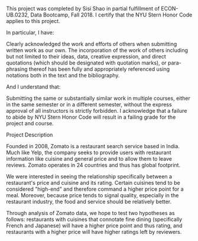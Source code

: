 This project was completed by Sisi Shao in partial fulfillment of ECON-UB.0232, Data Bootcamp, Fall 2018. I certify that the NYU Stern Honor Code applies to this project.

In particular, I have:

Clearly acknowledged the work and efforts of others when submitting written work as our own. The incorporation of the work of others including but not limited to their ideas, data, creative expression, and direct quotations (which should be designated with quotation marks), or para- phrasing thereof has been fully and appropriately referenced using notations both in the text and the bibliography.

And I understand that:

Submitting the same or substantially similar work in multiple courses, either in the same semester or in a different semester, without the express approval of all instructors is strictly forbidden. I acknowledge that a failure to abide by NYU Stern Honor Code will result in a failing grade for the project and course.

Project Description

Founded in 2008, Zomato is a restaurant search service based in India. Much like Yelp, the company seeks to provide users with restaurant information like cuisine and general price and to allow them to leave reviews. Zomato operates in 24 countries and thus has global footprint.

We were interested in seeing the relationship specifically between a restaurant's price and cuisine and its rating. Certain cuisines tend to be considered "high-end" and therefore command a higher price point for a meal. Moreover, because price tends to signal quality, especially in the restaurant industry, the food and service should be relatively better.

Through analysis of Zomato data, we hope to test two hypotheses as follows: restaurants with cuisines that connotate fine dining (specifically French and Japanese) will have a higher price point and thus rating, and restaurants with a higher price will have higher ratings left by reviewers.
